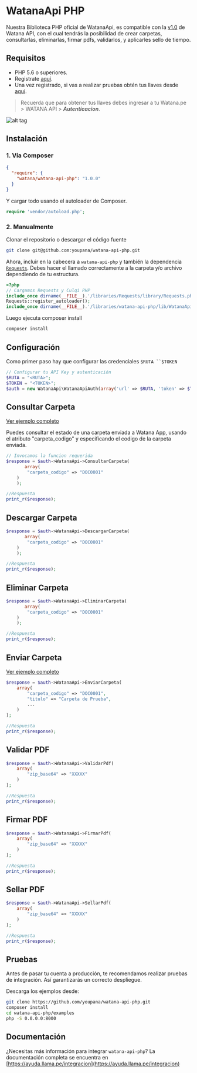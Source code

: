 # WatanaApi PHP


Nuestra Biblioteca PHP oficial de WatanaApi, es compatible con la [v1.0](https://ayuda.llama.pe/integracion/) de Watana API, con el cual tendrás la posibilidad de crear carpetas, consultarlas, eliminarlas, firmar pdfs, validarlos, y aplicarles sello de tiempo.


## Requisitos 

* PHP 5.6 o superiores.
* Registrate [aquí](https://watana.pe/registro).
* Una vez registrado, si vas a realizar pruebas obtén tus llaves desde [aquí](https://watana.pe/auths).

> Recuerda que para obtener tus llaves debes ingresar a tu Watana.pe > WATANA API > ***Autenticacion***.

![alt tag](https://i.imgur.com/6i1moyJ.png)



## Instalación

### 1. Vía Composer
```json
{
  "require": {
    "watana/watana-api-php": "1.0.0"
  }
}
```

Y cargar todo usando el autoloader de Composer.

```php
require 'vendor/autoload.php';
```

### 2. Manualmente

Clonar el repositorio o descargar el código fuente

```bash
git clone git@github.com:youpana/watana-api-php.git
```

Ahora, incluir en la cabecera a `watana-api-php` y también la dependencia [`Requests`](https://github.com/rmccue/requests). Debes hacer el llamado correctamente a la carpeta y/o archivo dependiendo de tu estructura.

```php
<?php
// Cargamos Requests y Culqi PHP
include_once dirname(__FILE__).'/libraries/Requests/library/Requests.php';
Requests::register_autoloader();
include_once dirname(__FILE__).'/libraries/watana-api-php/lib/WatanaApi.php';
```

Luego ejecuta composer install

```bash
composer install
```

## Configuración

Como primer paso hay que configurar las credenciales `$RUTA ``$TOKEN `

```php
// Configurar tu API Key y autenticación
$RUTA = "<RUTA>";
$TOKEN = "<TOKEN>";
$auth = new WatanaApi\WatanaApiAuth(array('url' => $RUTA, 'token' => $TOKEN));
```



## Consultar Carpeta

[Ver ejemplo completo](/examples/consultar_carpeta.php)

Puedes consultar el estado de una carpeta enviada a Watana App, usando el atributo "carpeta_codigo" y especificando el codigo de la carpeta enviada.

```php
// Invocamos la funcion requerida
$response = $auth->WatanaApi->ConsultarCarpeta(
       array(
        "carpeta_codigo" => "DOC0001"
    )
    );

//Respuesta
print_r($response);
```
## Descargar Carpeta

```php
$response = $auth->WatanaApi->DescargarCarpeta(
       array(
        "carpeta_codigo" => "DOC0001"
    )
    );

//Respuesta
print_r($response);
```

## Eliminar Carpeta

```php
$response = $auth->WatanaApi->EliminarCarpeta(
       array(
        "carpeta_codigo" => "DOC0001"
    )
    );

//Respuesta
print_r($response);
```

## Enviar Carpeta

[Ver ejemplo completo](/examples/enviar_carpeta.php)

```php
$response = $auth->WatanaApi->EnviarCarpeta(
    array(
        "carpeta_codigo" => "DOC0001",
        "titulo" => "Carpeta de Prueba",
        ...
    )
);

//Respuesta
print_r($response);
```

## Validar PDF

```php
$response = $auth->WatanaApi->ValidarPdf(
    array(
        "zip_base64" => "XXXXX"
    )
);

//Respuesta
print_r($response);
```

## Firmar PDF

```php
$response = $auth->WatanaApi->FirmarPdf(
    array(
        "zip_base64" => "XXXXX"
    )
);

//Respuesta
print_r($response);
```

## Sellar PDF

```php
$response = $auth->WatanaApi->SellarPdf(
    array(
        "zip_base64" => "XXXXX"
    )
);

//Respuesta
print_r($response);
```

## Pruebas

Antes de pasar tu cuenta a producción, te recomendamos realizar pruebas de integración. Así garantizarás un correcto despliegue.


Descarga los ejemplos desde:

```bash
git clone https://github.com/youpana/watana-api-php.git
composer install
cd watana-api-php/examples
php -S 0.0.0.0:8000
```

## Documentación
¿Necesitas más información para integrar `watana-api-php`? La documentación completa se encuentra en [https://ayuda.llama.pe/integracion](https://ayuda.llama.pe/integracion)


